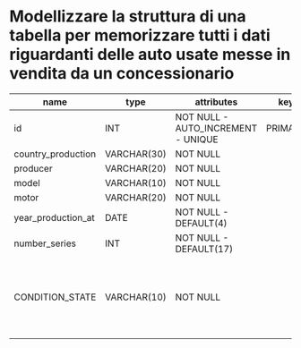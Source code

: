 # Modellizzare la struttura di una tabella per memorizzare tutti i dati riguardanti delle auto usate messe in vendita da un concessionario

| name               | type        | attributes                         | key     | NOTE                                     |
| ------------------ | ----------- | ---------------------------------- | ------- | ---------------------------------------- |
| id                 | INT         | NOT NULL - AUTO_INCREMENT - UNIQUE | PRIMARY |                                          |
| country_production | VARCHAR(30) | NOT NULL                           |         |                                          |
| producer           | VARCHAR(20) | NOT NULL                           |         |                                          |
| model              | VARCHAR(10) | NOT NULL                           |         |                                          |
| motor              | VARCHAR(20) | NOT NULL                           |         |                                          |
| year_production_at | DATE        | NOT NULL - DEFAULT(4)              |         |                                          |
| number_series      | INT         | NOT NULL - DEFAULT(17)             |         |                                          |
| CONDITION_STATE    | VARCHAR(10) | NOT NULL                           |         | State: B -> Bad, G -> Good, P -> Perfect |
